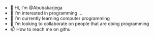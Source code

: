 - 👋 Hi, I’m @Abubakarjega
- 👀 I’m interested in programming ...
- 🌱 I’m currently learning computer programming
- 💞️ I’m looking to collaborate on people that are doing programming
- 📫 How to reach me on githu

<!---
Abubakarjega/Abubakarjega is a ✨ special ✨ repository because its `README.md` (this file) appears on your GitHub profile.
You can click the Preview link to take a look at your changes.
--->
